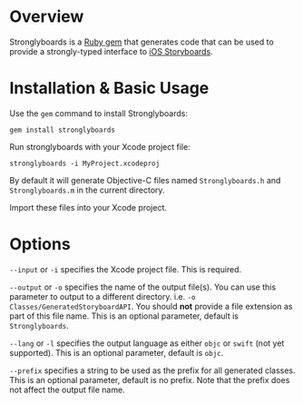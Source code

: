 # Overview #

Stronglyboards is a [Ruby gem](https://rubygems.org) that generates code that can be used to provide a strongly-typed interface to [iOS Storyboards](https://developer.apple.com/library/ios/recipes/xcode_help-IB_storyboard/chapters/AboutStoryboards.html).

# Installation & Basic Usage #

Use the `gem` command to install Stronglyboards:

```gem install stronglyboards```

Run stronglyboards with your Xcode project file:

```stronglyboards -i MyProject.xcodeproj```

By default it will generate Objective-C files named `Stronglyboards.h` and `Stronglyboards.m` in the current directory.

Import these files into your Xcode project.

# Options #

`--input` or `-i` specifies the Xcode project file. This is required.

`--output` or `-o` specifies the name of the output file(s). You can use this parameter to output to a different directory. i.e. `-o Classes/GeneratedStoryboardAPI`. You should **not** provide a file extension as part of this file name. This is an optional parameter, default is `Stronglyboards`.

`--lang` or `-l` specifies the output language as either `objc` or `swift` (not yet supported). This is an optional parameter, default is `objc`.

`--prefix` specifies a string to be used as the prefix for all generated classes. This is an optional parameter, default is no prefix. Note that the prefix does not affect the output file name.